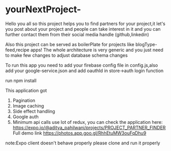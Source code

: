 # yourNextProject-

Hello you all so this project helps you to find partners for your project,it let's you post about your project and people can take interest in it
and you can further contact them from their social media handle (github,linkedin)

Also this project can be served as boilerPlate for projects like blogType-feed,recipe apps!
The whole architecture is very generic and you just need to make few changes to adjust database schema changes

To run this app you need to add your firebase config file in config.js,also add your google-service.json
and add oauthId in store->auth login function

run npm install

This application got 
1) Pagination
2) Image caching
3) Side effect handling
4) Google auth
5) Minimum api calls use lot of redux,
you can check the application here:
https://expo.io/@aditya_pahilwani/projects/PROJECT_PARTNER_FINDER
Full demo link
https://photos.app.goo.gl/RhhEtuMW3ouFqDhu9

note:Expo client doesn't behave properly please clone and run it properly
